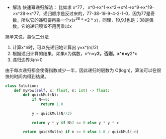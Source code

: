 - 解法
快速幂递归解法：
比如求 x^77， x^0->x^1->x^2->x^4->x^9->x^19->x^38->x^77，递归顺序是反过来的，77-38-19-9-4-2-1-0，因为77是奇数，所以它的递归要再乘一个$x(x^38**2 * x)$，同理，19,9,1也是；38是偶数，它的递归项19不用再乘以x

简单来说，类似二分法
1. 计算x^n时，可以先递归地计算出 y=x^(n//2)
2. 根据递归计算的结果，如果n为偶数，x^n=y**2，否则，x^n=y**2*x
3. 递归边界为n=0

由于每次递归都会使得指数减少一半，因此递归的层数为 O(logn)，算法可以在很快的时间内得到结果。
```python
class Solution:
    def myPow(self, x: float, n: int) -> float:
        def quickMul(N):
            if N==0:
                return 1.0
            
            y = quickMul(N//2)
            
            return y * y if N%2 == 0 else y * y * x
        
        return quickMul(n) if n >= 0 else 1.0 / quickMul(-n)
```